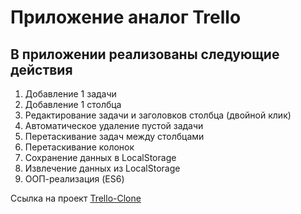 # Приложение аналог Trello
## В приложении реализованы следующие действия
  
  1. Добавление 1 задачи
  2. Добавление 1 столбца
  3. Редактирование задачи и заголовков столбца (двойной клик)
  4. Автоматическое удаление пустой задачи
  5. Перетаскивание задач между столбцами
  6. Перетаскивание колонок
  7. Сохранение данных в LocalStorage
  8. Извлечение данных из LocalStorage
  9. ООП-реализация (ES6)

Ссылка на проект [Trello-Clone](https://samokhindmitro.github.io/trello/)  
